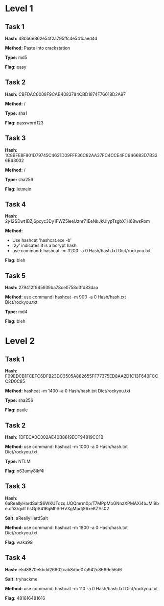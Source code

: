 # Level 1

## Task 1
**Hash:** 48bb6e862e54f2a795ffc4e541caed4d

**Method:** Paste into crackstation

**Type:** md5

**Flag:** easy

## Task 2
**Hash:** CBFDAC6008F9CAB4083784CBD1874F76618D2A97 

**Method:** /

**Type:** sha1

**Flag:** password123

## Task 3
**Hash:** 1C8BFE8F801D79745C4631D09FFF36C82AA37FC4CCE4FC946683D7B336B63032

**Method:** /

**Type:** sha256

**Flag:** letmein

## Task 4
**Hash:** $2y$12$Dwt1BZj6pcyc3Dy1FWZ5ieeUznr71EeNkJkUlypTsgbX1H68wsRom

**Method:**  

- Use hashcat 'hashcat.exe -b'
- '$2y$' indicates it is a bcrypt hash
- use command: hashcat -m 3200 -a 0 Hash/hash.txt Dict/rockyou.txt

**Flag:** bleh

## Task 5
**Hash:** 279412f945939ba78ce0758d3fd83daa 

**Method:** use command: hashcat -m 900 -a 0 Hash/hash.txt Dict/rockyou.txt

**Type:** md4

**Flag:** bleh

# Level 2

## Task 1
**Hash:**  F09EDCB1FCEFC6DFB23DC3505A882655FF77375ED8AA2D1C13F640FCCC2D0C85

**Method:** hashcat -m 1400 -a 0 Hash/hash.txt Dict/rockyou.txt

**Type:** sha256

**Flag:** paule

## Task 2
**Hash:** 1DFECA0C002AE40B8619ECF94819CC1B

**Method:** use command: hashcat -m 1000 -a 0 Hash/hash.txt Dict/rockyou.txt

**Type:** NTLM

**Flag:** n63umy8lkf4i

## Task 3
**Hash:**  $6$aReallyHardSalt$6WKUTqzq.UQQmrm0p/T7MPpMbGNnzXPMAXi4bJMl9be.cfi3/qxIf hsGpS41BqMhSrHVXgMpdjS6xeKZAs02

**Salt:**  aReallyHardSalt

**Method:** use command: hashcat -m 1800 -a 0 Hash/hash.txt Dict/rockyou.txt

**Flag:** waka99

## Task 4
**Hash:** e5d8870e5bdd26602cab8dbe07a942c8669e56d6

**Salt:** tryhackme

**Method:** use command: hashcat -m 110 -a 0 Hash/hash.txt Dict/rockyou.txt

**Flag:** 481616481616
